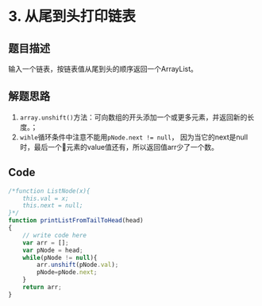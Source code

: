 # 3. 从尾到头打印链表

## 题目描述

输入一个链表，按链表值从尾到头的顺序返回一个ArrayList。

## 解题思路
1. `array.unshift()`方法：可向数组的开头添加一个或更多元素，并返回新的长度。；
2. `wihle`循环条件中注意不能用`pNode.next != null`， 因为当它的next是null时，最后一个元素的value值还有，所以返回值arr少了一个数。

## Code
```javascript
/*function ListNode(x){
    this.val = x;
    this.next = null;
}*/
function printListFromTailToHead(head)
{
    // write code here
    var arr = [];
    var pNode = head;
    while(pNode != null){
        arr.unshift(pNode.val);
        pNode=pNode.next;
    }
    return arr;
}
```